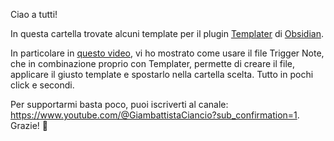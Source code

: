 Ciao a tutti!

In questa cartella trovate alcuni template per il plugin [Templater](https://youtu.be/SdXSaYF29mg) di [Obsidian](https://youtu.be/D5GCovyR2DM). 

In particolare in [questo video](https://youtu.be/4f2c-pbK7ro), vi ho mostrato come usare il file Trigger Note, che in combinazione proprio con Templater, permette di creare il file, applicare il giusto template e spostarlo nella cartella scelta. Tutto in pochi click e secondi. 

Per supportarmi basta poco, puoi iscriverti al canale: https://www.youtube.com/@GiambattistaCiancio?sub_confirmation=1. Grazie! 🙏